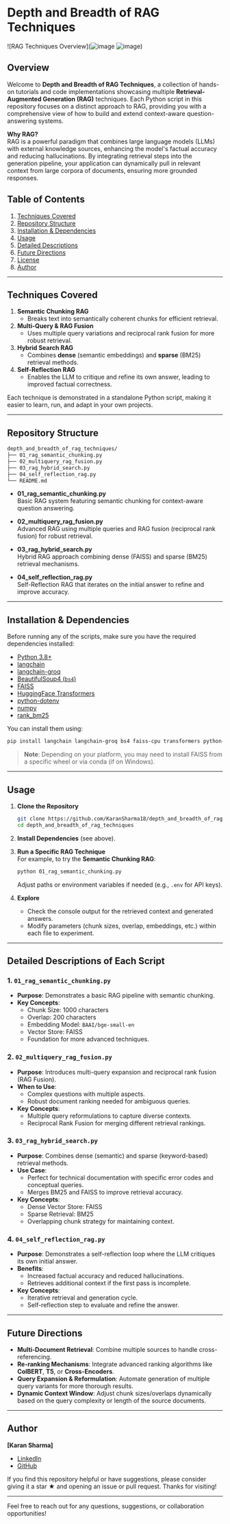 # Depth and Breadth of RAG Techniques

![RAG Techniques Overview](![image](https://github.com/user-attachments/assets/2d684b68-639a-4398-bf92-8155d6e24157) ![image](https://github.com/user-attachments/assets/e3f382ce-a025-4f44-8978-ec052fddf9dd))

## Overview

Welcome to **Depth and Breadth of RAG Techniques**, a collection of hands-on tutorials and code implementations showcasing multiple **Retrieval-Augmented Generation (RAG)** techniques. Each Python script in this repository focuses on a distinct approach to RAG, providing you with a comprehensive view of how to build and extend context-aware question-answering systems.

**Why RAG?**  
RAG is a powerful paradigm that combines large language models (LLMs) with external knowledge sources, enhancing the model's factual accuracy and reducing hallucinations. By integrating retrieval steps into the generation pipeline, your application can dynamically pull in relevant context from large corpora of documents, ensuring more grounded responses.

## Table of Contents
1. [Techniques Covered](#techniques-covered)
2. [Repository Structure](#repository-structure)
3. [Installation & Dependencies](#installation--dependencies)
4. [Usage](#usage)
5. [Detailed Descriptions](#detailed-descriptions-of-each-script)
6. [Future Directions](#future-directions)
7. [License](#license)
8. [Author](#author)

---

## Techniques Covered

1. **Semantic Chunking RAG**  
   - Breaks text into semantically coherent chunks for efficient retrieval.  
2. **Multi-Query & RAG Fusion**  
   - Uses multiple query variations and reciprocal rank fusion for more robust retrieval.  
3. **Hybrid Search RAG**  
   - Combines **dense** (semantic embeddings) and **sparse** (BM25) retrieval methods.  
4. **Self-Reflection RAG**  
   - Enables the LLM to critique and refine its own answer, leading to improved factual correctness.

Each technique is demonstrated in a standalone Python script, making it easier to learn, run, and adapt in your own projects.

---

## Repository Structure

```bash
depth_and_breadth_of_rag_techniques/
├── 01_rag_semantic_chunking.py
├── 02_multiquery_rag_fusion.py
├── 03_rag_hybrid_search.py
├── 04_self_reflection_rag.py
└── README.md
```

- **01_rag_semantic_chunking.py**  
  Basic RAG system featuring semantic chunking for context-aware question answering.

- **02_multiquery_rag_fusion.py**  
  Advanced RAG using multiple queries and RAG fusion (reciprocal rank fusion) for robust retrieval.

- **03_rag_hybrid_search.py**  
  Hybrid RAG approach combining dense (FAISS) and sparse (BM25) retrieval mechanisms.

- **04_self_reflection_rag.py**  
  Self-Reflection RAG that iterates on the initial answer to refine and improve accuracy.

---

## Installation & Dependencies

Before running any of the scripts, make sure you have the required dependencies installed:

- [Python 3.8+](https://www.python.org/downloads/)
- [langchain](https://github.com/hwchase17/langchain)
- [langchain-groq](https://pypi.org/project/langchain-groq/)  
- [BeautifulSoup4 (`bs4`)](https://pypi.org/project/beautifulsoup4/)
- [FAISS](https://github.com/facebookresearch/faiss)  
- [HuggingFace Transformers](https://github.com/huggingface/transformers)
- [python-dotenv](https://pypi.org/project/python-dotenv/)
- [numpy](https://pypi.org/project/numpy/)
- [rank_bm25](https://pypi.org/project/rank-bm25/)

You can install them using:

```bash
pip install langchain langchain-groq bs4 faiss-cpu transformers python-dotenv numpy rank_bm25
```

> **Note**: Depending on your platform, you may need to install FAISS from a specific wheel or via conda (if on Windows).

---

## Usage

1. **Clone the Repository**  
   ```bash
   git clone https://github.com/KaranSharma18/depth_and_breadth_of_rag_techniques.git
   cd depth_and_breadth_of_rag_techniques
   ```

2. **Install Dependencies** (see above).

3. **Run a Specific RAG Technique**  
   For example, to try the **Semantic Chunking RAG**:
   ```bash
   python 01_rag_semantic_chunking.py
   ```
   Adjust paths or environment variables if needed (e.g., `.env` for API keys).

4. **Explore**  
   - Check the console output for the retrieved context and generated answers.
   - Modify parameters (chunk sizes, overlap, embeddings, etc.) within each file to experiment.

---

## Detailed Descriptions of Each Script

### 1. `01_rag_semantic_chunking.py`
- **Purpose**: Demonstrates a basic RAG pipeline with semantic chunking.
- **Key Concepts**:  
  - Chunk Size: 1000 characters  
  - Overlap: 200 characters  
  - Embedding Model: `BAAI/bge-small-en`  
  - Vector Store: FAISS  
  - Foundation for more advanced techniques.

### 2. `02_multiquery_rag_fusion.py`
- **Purpose**: Introduces multi-query expansion and reciprocal rank fusion (RAG Fusion).
- **When to Use**:  
  - Complex questions with multiple aspects.  
  - Robust document ranking needed for ambiguous queries.  
- **Key Concepts**:  
  - Multiple query reformulations to capture diverse contexts.  
  - Reciprocal Rank Fusion for merging different retrieval rankings.

### 3. `03_rag_hybrid_search.py`
- **Purpose**: Combines dense (semantic) and sparse (keyword-based) retrieval methods.
- **Use Case**:  
  - Perfect for technical documentation with specific error codes and conceptual queries.  
  - Merges BM25 and FAISS to improve retrieval accuracy.
- **Key Concepts**:  
  - Dense Vector Store: FAISS  
  - Sparse Retrieval: BM25  
  - Overlapping chunk strategy for maintaining context.

### 4. `04_self_reflection_rag.py`
- **Purpose**: Demonstrates a self-reflection loop where the LLM critiques its own initial answer.
- **Benefits**:  
  - Increased factual accuracy and reduced hallucinations.  
  - Retrieves additional context if the first pass is incomplete.
- **Key Concepts**:  
  - Iterative retrieval and generation cycle.  
  - Self-reflection step to evaluate and refine the answer.

---

## Future Directions

- **Multi-Document Retrieval**: Combine multiple sources to handle cross-referencing.  
- **Re-ranking Mechanisms**: Integrate advanced ranking algorithms like **ColBERT**, **T5**, or **Cross-Encoders**.  
- **Query Expansion & Reformulation**: Automate generation of multiple query variants for more thorough results.  
- **Dynamic Context Window**: Adjust chunk sizes/overlaps dynamically based on the query complexity or length of the source documents.

---

## Author

**[Karan Sharma]**  
- [LinkedIn](https://www.linkedin.com/in/karansharma18/)  
- [GitHub](https://github.com/KaranSharma18)

If you find this repository helpful or have suggestions, please consider giving it a star ★ and opening an issue or pull request. Thanks for visiting!

---
Feel free to reach out for any questions, suggestions, or collaboration opportunities!
